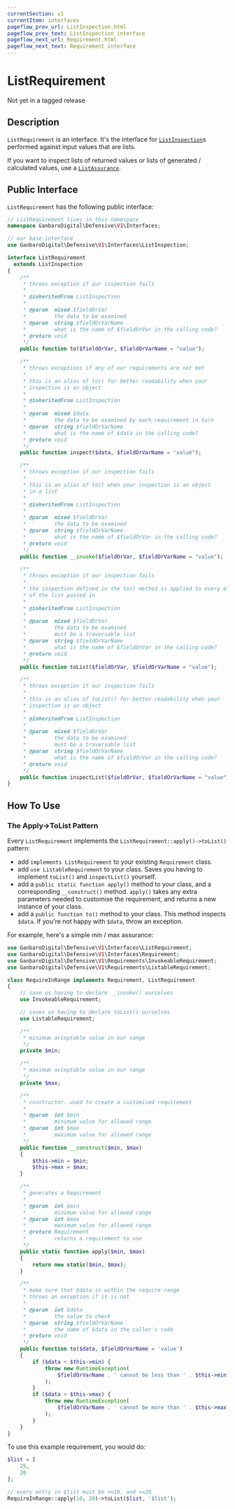 ```yaml
---
currentSection: v1
currentItem: interfaces
pageflow_prev_url: ListInspection.html
pageflow_prev_text: ListInspection interface
pageflow_next_url: Requirement.html
pageflow_next_text: Requirement interface
---
```


# ListRequirement

<div class="callout warning" markdown="1">
Not yet in a tagged release
</div>

## Description

`ListRequirement` is an interface. It's the interface for [`ListInspection`](ListInspection.html)s performed against input values that are lists.

If you want to inspect lists of returned values or lists of generated / calculated values, use a [`ListAssurance`](ListAssurance.html).

## Public Interface

`ListRequirement` has the following public interface:

```php
// ListRequirement lives in this namespace
namespace GanbaroDigital\Defensive\V1\Interfaces;

// our base interface
use GanbaroDigital\Defensive\V1\Interfaces\ListInspection;

interface ListRequirement
  extends ListInspection
{
    /**
     * throws exception if our inspection fails
     *
     * @inheritedFrom ListInspection
     *
     * @param  mixed $fieldOrVar
     *         the data to be examined
     * @param  string $fieldOrVarName
     *         what is the name of $fieldOrVar in the calling code?
     * @return void
     */
    public function to($fieldOrVar, $fieldOrVarName = "value");

    /**
     * throws exceptions if any of our requirements are not met
     *
     * this is an alias of to() for better readability when your
     * inspection is an object
     *
     * @inheritedFrom ListInspection
     *
     * @param  mixed $data
     *         the data to be examined by each requirement in turn
     * @param  string $fieldOrVarName
     *         what is the name of $data in the calling code?
     * @return void
     */
    public function inspect($data, $fieldOrVarName = "value");

    /**
     * throws exception if our inspection fails
     *
     * this is an alias of to() when your inspection is an object
     * in a list
     *
     * @inheritedFrom ListInspection
     *
     * @param  mixed $fieldOrVar
     *         the data to be examined
     * @param  string $fieldOrVarName
     *         what is the name of $fieldOrVar in the calling code?
     * @return void
     */
    public function __invoke($fieldOrVar, $fieldOrVarName = "value");

    /**
     * throws exception if our inspection fails
     *
     * the inspection defined in the to() method is applied to every element
     * of the list passed in
     *
     * @inheritedFrom ListInspection
     *
     * @param  mixed $fieldOrVar
     *         the data to be examined
     *         must be a traversable list
     * @param  string $fieldOrVarName
     *         what is the name of $fieldOrVar in the calling code?
     * @return void
     */
    public function toList($fieldOrVar, $fieldOrVarName = "value");

    /**
     * throws exception if our inspection fails
     *
     * this is an alias of toList() for better readability when your
     * inspection is an object
     *
     * @inheritedFrom ListInspection
     *
     * @param  mixed $fieldOrVar
     *         the data to be examined
     *         must be a traversable list
     * @param  string $fieldOrVarName
     *         what is the name of $fieldOrVar in the calling code?
     * @return void
     */
    public function inspectList($fieldOrVar, $fieldOrVarName = "value");
}
```

## How To Use

### The Apply->ToList Pattern

Every `ListRequirement` implements the `ListRequirement::apply()->toList()` pattern:

* add `implements ListRequirement` to your existing `Requirement` class.
* add `use ListableRequirement` to your class. Saves you having to implement `toList()` and `inspectList()` yourself.
* add a `public static function apply()` method to your class, and a corresponding `__construct()` method. `apply()` takes any extra parameters needed to customise the requirement, and returns a new instance of your class.
* add a `public function to()` method to your class. This method inspects `$data`. If you're not happy with `$data`, throw an exception.

For example, here's a simple min / max assurance:

```php
use GanbaroDigital\Defensive\V1\Interfaces\ListRequirement;
use GanbaroDigital\Defensive\V1\Interfaces\Requirement;
use GanbaroDigital\Defensive\V1\Requirements\InvokeableRequirement;
use GanbaroDigital\Defensive\V1\Requirements\ListableRequirement;

class RequireInRange implements Requirement, ListRequirement
{
    // save us having to declare __invoke() ourselves
    use InvokeableRequirement;

    // saves us having to declare toList() ourselves
    use ListableRequirement;

    /**
     * minimum acceptable value in our range
     */
    private $min;

    /**
     * maximum acceptable value in our range
     */
    private $max;

    /**
     * constructor. used to create a customised requirement
     *
     * @param  int $min
     *         minimum value for allowed range
     * @param  int $max
     *         maximum value for allowed range
     */
    public function __construct($min, $max)
    {
        $this->min = $min;
        $this->max = $max;
    }

    /**
     * generates a Requirement
     *
     * @param  int $min
     *         minimum value for allowed range
     * @param  int $max
     *         maximum value for allowed range
     * @return Requirement
     *         returns a requirement to use
     */
    public static function apply($min, $max)
    {
        return new static($min, $max);
    }

    /**
     * make sure that $data is within the require range
     * throws an exception if it is not
     *
     * @param  int $data
     *         the value to check
     * @param  string $fieldOrVarName
     *         the name of $data in the caller's code
     * @return void
     */
    public function to($data, $fieldOrVarName = 'value')
    {
        if ($data < $this->min) {
            throw new RuntimeException(
                $fieldOrVarName . ' cannot be less than ' . $this->min
            );
        }
        if ($data > $this->max) {
            throw new RuntimeException(
                $fieldOrVarName . ' cannot be more than ' . $this->max
            );
        }
    }
}
```

To use this example requirement, you would do:

```php
$list = [
    25,
    20
];

// every entry in $list must be >=10, and <=20
RequireInRange::apply(10, 20)->toList($list, '$list');
```
